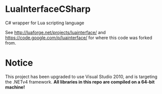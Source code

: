 LuaInterfaceCSharp
==================

C# wrapper for Lua scripting language

See http://luaforge.net/projects/luainterface/ and https://code.google.com/p/luainterface/ for where this code was forked from.

Notice
======

This project has been upgraded to use Visual Studio 2010, and is targeting the .NETv4 framework.  **All libraries in this repo are compiled on a 64-bit machine!**
